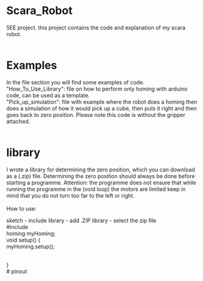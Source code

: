 # Scara_Robot
5EE project. this project contains the code and explanation of my scara robot.<br />
<br />
# Examples
In the file section you will find some examples of code.<br />
"How_To_Use_Library": file on how to perform only homing with arduino code, can be used as a template.<br />
"Pick_up_simulation": file with example where the robot does a homing then does a simulation of how it would pick up a cube, then puts it right and then goes back to zero position. Please note this code is without the gripper attached.<br />
<br />
# library
I wrote a library for determining the zero position, which you can download as a (.zip) file. Determining the zero position should always be done before starting a programme. Attention: the programme does not ensure that while running the programme in the (void loop) the motors are limited keep in mind that you do not turn too far to the left or right.<br />
<br />
How to use:<br />
 <td>
 <p>sketch - include library - add .ZIP library - select the zip file<br />
#include<homing.h><br />
homing myHoming;<br />
void setup() {<br />
myHoming.setup(); <p><br />
   </td>
}<br />
# pinout
